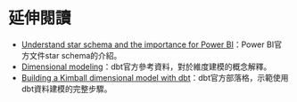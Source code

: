 # 延伸閱讀
- [Understand star schema and the importance for Power BI](https://learn.microsoft.com/en-us/power-bi/guidance/star-schema)：Power BI官方文件star schema的介紹。
- [Dimensional modeling](https://docs.getdbt.com/terms/dimensional-modeling)：dbt官方參考資料，對於維度建模的概念解釋。
- [Building a Kimball dimensional model with dbt](https://docs.getdbt.com/blog/kimball-dimensional-model)：dbt官方部落格，示範使用dbt資料建模的完整步驟。
